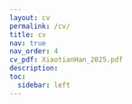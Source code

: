 ```yaml
---
layout: cv
permalink: /cv/
title: cv
nav: true
nav_order: 4
cv_pdf: XiaotianHan_2025.pdf
description: 
toc:
  sidebar: left
---
```

